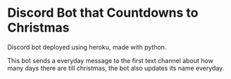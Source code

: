 # Discord Bot that Countdowns to Christmas

Discord bot deployed using heroku, made with python.

This bot sends a everyday message to the first text channel about how many days there are till christmas,
the bot also updates its name everyday.